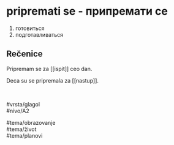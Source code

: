 # pripremati se - припремати се

1. готовиться  
2. подготавливаться

## Rečenice

Pripremam se za [[ispit]] ceo dan.

Deca su se pripremala za [[nastup]].

<br>

#vrsta/glagol  
#nivo/A2  

#tema/obrazovanje  
#tema/život  
#tema/planovi  
